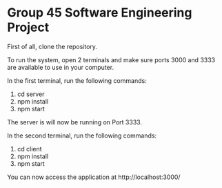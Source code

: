 # Group 45 Software Engineering Project

First of all, clone the repository.

To run the system, open 2 terminals and make sure ports 3000 and 3333 are available to use in your computer.

In the first terminal, run the following commands:
1. cd server
2. npm install
3. npm start

The server is will now be running on Port 3333.

In the second terminal, run the following commands:
1. cd client
2. npm install
3. npm start

You can now access the application at http://localhost:3000/
